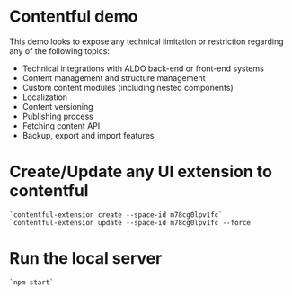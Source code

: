 # Contentful demo
This demo looks to expose any technical limitation or restriction regarding any of the following topics:
* Technical integrations with ALDO back-end or front-end systems
* Content management and structure management
* Custom content modules (including nested components)
* Localization
* Content versioning
* Publishing process
* Fetching content API
* Backup, export and import features

# Create/Update any UI extension to contentful
	`contentful-extension create --space-id m78cg0lpv1fc`
	`contentful-extension update --space-id m78cg0lpv1fc --force`

# Run the local server
	`npm start`

